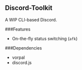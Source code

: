 Discord-Toolkit
---
A WIP CLI-based Discord.

###Features
* On-the-fly status switching (`afk`) <br />

###Dependencies
* vorpal
* discord.js
